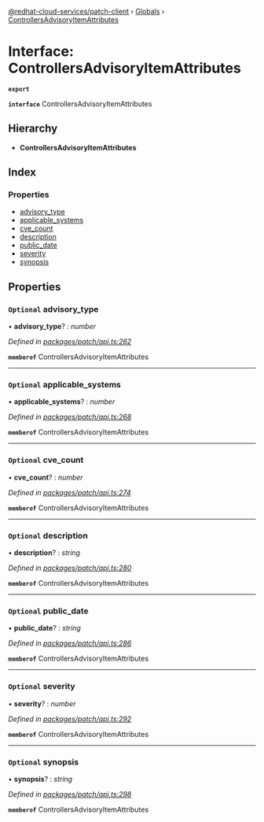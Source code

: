 [@redhat-cloud-services/patch-client](../README.md) › [Globals](../globals.md) › [ControllersAdvisoryItemAttributes](controllersadvisoryitemattributes.md)

# Interface: ControllersAdvisoryItemAttributes

**`export`** 

**`interface`** ControllersAdvisoryItemAttributes

## Hierarchy

* **ControllersAdvisoryItemAttributes**

## Index

### Properties

* [advisory_type](controllersadvisoryitemattributes.md#optional-advisory_type)
* [applicable_systems](controllersadvisoryitemattributes.md#optional-applicable_systems)
* [cve_count](controllersadvisoryitemattributes.md#optional-cve_count)
* [description](controllersadvisoryitemattributes.md#optional-description)
* [public_date](controllersadvisoryitemattributes.md#optional-public_date)
* [severity](controllersadvisoryitemattributes.md#optional-severity)
* [synopsis](controllersadvisoryitemattributes.md#optional-synopsis)

## Properties

### `Optional` advisory_type

• **advisory_type**? : *number*

*Defined in [packages/patch/api.ts:262](https://github.com/RedHatInsights/javascript-clients/blob/86c9750/packages/patch/api.ts#L262)*

**`memberof`** ControllersAdvisoryItemAttributes

___

### `Optional` applicable_systems

• **applicable_systems**? : *number*

*Defined in [packages/patch/api.ts:268](https://github.com/RedHatInsights/javascript-clients/blob/86c9750/packages/patch/api.ts#L268)*

**`memberof`** ControllersAdvisoryItemAttributes

___

### `Optional` cve_count

• **cve_count**? : *number*

*Defined in [packages/patch/api.ts:274](https://github.com/RedHatInsights/javascript-clients/blob/86c9750/packages/patch/api.ts#L274)*

**`memberof`** ControllersAdvisoryItemAttributes

___

### `Optional` description

• **description**? : *string*

*Defined in [packages/patch/api.ts:280](https://github.com/RedHatInsights/javascript-clients/blob/86c9750/packages/patch/api.ts#L280)*

**`memberof`** ControllersAdvisoryItemAttributes

___

### `Optional` public_date

• **public_date**? : *string*

*Defined in [packages/patch/api.ts:286](https://github.com/RedHatInsights/javascript-clients/blob/86c9750/packages/patch/api.ts#L286)*

**`memberof`** ControllersAdvisoryItemAttributes

___

### `Optional` severity

• **severity**? : *number*

*Defined in [packages/patch/api.ts:292](https://github.com/RedHatInsights/javascript-clients/blob/86c9750/packages/patch/api.ts#L292)*

**`memberof`** ControllersAdvisoryItemAttributes

___

### `Optional` synopsis

• **synopsis**? : *string*

*Defined in [packages/patch/api.ts:298](https://github.com/RedHatInsights/javascript-clients/blob/86c9750/packages/patch/api.ts#L298)*

**`memberof`** ControllersAdvisoryItemAttributes
